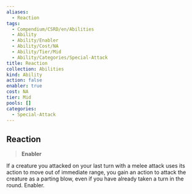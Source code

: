 ```yaml
---
aliases:
  - Reaction
tags:
  - Compendium/CSRD/en/Abilities
  - Ability
  - Ability/Enabler
  - Ability/Cost/NA
  - Ability/Tier/Mid
  - Ability/Categories/Special-Attack
title: Reaction
collection: Abilities
kind: Ability
action: false
enabler: true
cost: NA
tier: Mid
pools: []
categories:
  - Special-Attack
---
```

## Reaction    
>**Enabler**  
    
If a creature you attacked on your last turn with a melee attack uses its action to move out of immediate range, you gain an action to attack the creature as a parting blow, even if you have already taken a turn in the round. Enabler.